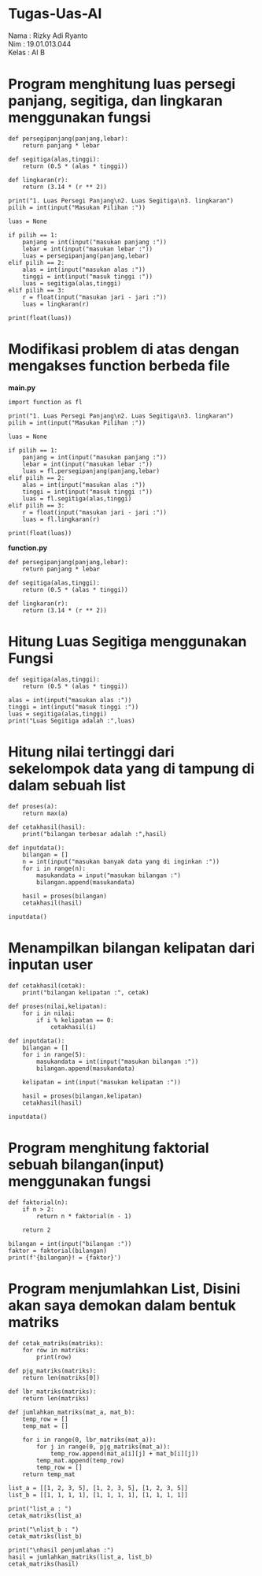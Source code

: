 # Tugas-Uas-AI

Nama  : Rizky Adi Ryanto<br>
Nim   : 19.01.013.044<br>
Kelas : AI B <br>

# Program menghitung luas persegi panjang, segitiga, dan lingkaran menggunakan fungsi

```
def persegipanjang(panjang,lebar):
    return panjang * lebar

def segitiga(alas,tinggi):
    return (0.5 * (alas * tinggi))

def lingkaran(r):
    return (3.14 * (r ** 2))

print("1. Luas Persegi Panjang\n2. Luas Segitiga\n3. lingkaran")
pilih = int(input("Masukan Pilihan :"))

luas = None

if pilih == 1:
    panjang = int(input("masukan panjang :"))
    lebar = int(input("masukan lebar :"))
    luas = persegipanjang(panjang,lebar)
elif pilih == 2:
    alas = int(input("masukan alas :"))
    tinggi = int(input("masuk tinggi :"))
    luas = segitiga(alas,tinggi)
elif pilih == 3:
    r = float(input("masukan jari - jari :"))
    luas = lingkaran(r)

print(float(luas))
```

# Modifikasi problem di atas dengan mengakses function berbeda file 

  <b> main.py </b>
```
import function as fl

print("1. Luas Persegi Panjang\n2. Luas Segitiga\n3. lingkaran")
pilih = int(input("Masukan Pilihan :"))

luas = None

if pilih == 1:
    panjang = int(input("masukan panjang :"))
    lebar = int(input("masukan lebar :"))
    luas = fl.persegipanjang(panjang,lebar)
elif pilih == 2:
    alas = int(input("masukan alas :"))
    tinggi = int(input("masuk tinggi :"))
    luas = fl.segitiga(alas,tinggi)
elif pilih == 3:
    r = float(input("masukan jari - jari :"))
    luas = fl.lingkaran(r)

print(float(luas))
```

<b> function.py </b>
```
def persegipanjang(panjang,lebar):
    return panjang * lebar

def segitiga(alas,tinggi):
    return (0.5 * (alas * tinggi))

def lingkaran(r):
    return (3.14 * (r ** 2))
```

# Hitung Luas Segitiga menggunakan Fungsi
```
def segitiga(alas,tinggi):
    return (0.5 * (alas * tinggi))

alas = int(input("masukan alas :"))
tinggi = int(input("masuk tinggi :"))
luas = segitiga(alas,tinggi)
print("Luas Segitiga adalah :",luas)
```

# Hitung nilai tertinggi dari sekelompok data yang di tampung di dalam sebuah list
```
def proses(a):
    return max(a)
 
def cetakhasil(hasil):
    print("bilangan terbesar adalah :",hasil)       

def inputdata():
    bilangan = []
    n = int(input("masukan banyak data yang di inginkan :"))
    for i in range(n):
        masukandata = input("masukan bilangan :")
        bilangan.append(masukandata)
        
    hasil = proses(bilangan)
    cetakhasil(hasil)
    
inputdata()
```

# Menampilkan bilangan kelipatan dari inputan user
```
def cetakhasil(cetak):
    print("bilangan kelipatan :", cetak)

def proses(nilai,kelipatan):
    for i in nilai:
        if i % kelipatan == 0:
            cetakhasil(i)
            
def inputdata():
    bilangan = []
    for i in range(5):
        masukandata = int(input("masukan bilangan :"))
        bilangan.append(masukandata)

    kelipatan = int(input("masukan kelipatan :"))
    
    hasil = proses(bilangan,kelipatan)
    cetakhasil(hasil)
    
inputdata()
```

# Program menghitung faktorial sebuah bilangan(input) menggunakan fungsi 

```
def faktorial(n):
    if n > 2:
        return n * faktorial(n - 1)
    
    return 2

bilangan = int(input("bilangan :"))
faktor = faktorial(bilangan)
print(f'{bilangan}! = {faktor}')
```

# Program menjumlahkan List, Disini akan saya demokan dalam bentuk matriks
```
def cetak_matriks(matriks):
    for row in matriks:
        print(row)
 
def pjg_matriks(matriks):
    return len(matriks[0])
 
def lbr_matriks(matriks):
    return len(matriks)
 
def jumlahkan_matriks(mat_a, mat_b):
    temp_row = []
    temp_mat = []
 
    for i in range(0, lbr_matriks(mat_a)):
        for j in range(0, pjg_matriks(mat_a)):
            temp_row.append(mat_a[i][j] + mat_b[i][j])
        temp_mat.append(temp_row)
        temp_row = []
    return temp_mat
 
list_a = [[1, 2, 3, 5], [1, 2, 3, 5], [1, 2, 3, 5]]
list_b = [[1, 1, 1, 1], [1, 1, 1, 1], [1, 1, 1, 1]]
 
print("list_a : ")
cetak_matriks(list_a)
 
print("\nlist_b : ")
cetak_matriks(list_b)
 
print("\nhasil penjumlahan :")
hasil = jumlahkan_matriks(list_a, list_b)
cetak_matriks(hasil)
```

